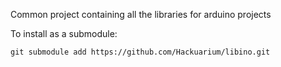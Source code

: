 Common project containing all the libraries for arduino projects

To install as a submodule:

`git submodule add https://github.com/Hackuarium/libino.git`
